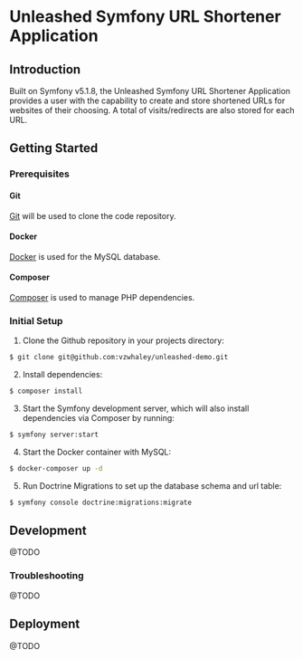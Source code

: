 # Unleashed Symfony URL Shortener Application

## Introduction

Built on Symfony v5.1.8, the Unleashed Symfony URL Shortener Application provides a user with the capability to create and store shortened URLs for websites of their choosing. A total of visits/redirects are also stored for each URL.

## Getting Started

### Prerequisites

#### Git

[Git](https://git-scm.com/downloads) will be used to clone the code repository.

#### Docker

[Docker](https://www.docker.com/) is used for the MySQL database.

#### Composer

[Composer](https://getcomposer.org/download/) is used to manage PHP dependencies.

### Initial Setup

1. Clone the Github repository in your projects directory:

```bash
$ git clone git@github.com:vzwhaley/unleashed-demo.git
```

2. Install dependencies:

```bash
$ composer install
```

3. Start the Symfony development server, which will also install dependencies via Composer by running:

```bash
$ symfony server:start
```

4. Start the Docker container with MySQL:

```bash
$ docker-composer up -d
```

5. Run Doctrine Migrations to set up the database schema and url table:

```bash
$ symfony console doctrine:migrations:migrate
````

## Development

@TODO

### Troubleshooting

@TODO

## Deployment

@TODO
